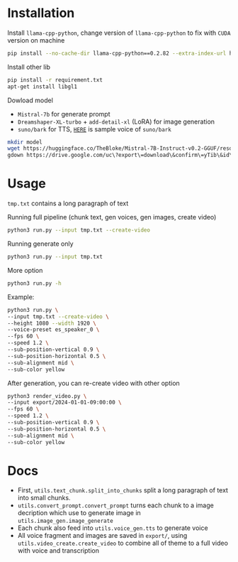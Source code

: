 # Installation

Install `llama-cpp-python`, change version of `llama-cpp-python` to fix with `CUDA` version on machine

```bash
pip install --no-cache-dir llama-cpp-python==0.2.82 --extra-index-url https://abetlen.github.io/llama-cpp-python/whl/cu124
```

Install other lib

```bash
pip install -r requirement.txt
apt-get install libgl1
```

Dowload model

- `Mistral-7b` for generate prompt
- `Dreamshaper-XL-turbo` + `add-detail-xl` (LoRA) for image generation
- `suno/bark` for TTS, [`HERE`](https://suno-ai.notion.site/8b8e8749ed514b0cbf3f699013548683?v=bc67cff786b04b50b3ceb756fd05f68c) is sample voice of `suno/bark`

```bash
mkdir model
wget https://huggingface.co/TheBloke/Mistral-7B-Instruct-v0.2-GGUF/resolve/main/mistral-7b-instruct-v0.2.Q4_K_M.gguf -P model/
gdown https://drive.google.com/uc\?export\=download\&confirm\=yTib\&id\=1HaYMgeQBRyEblJscALoE2lOCsQwaJ5Oz -O model/
```

# Usage

`tmp.txt` contains a long paragraph of text

Running full pipeline (chunk text, gen voices, gen images, create video)

```bash
python3 run.py --input tmp.txt --create-video
```

Running generate only

```bash
python3 run.py --input tmp.txt
```

More option

```bash
python3 run.py -h
```

Example:

```bash
python3 run.py \
--input tmp.txt --create-video \
--height 1080 --width 1920 \
--voice-preset es_speaker_0 \
--fps 60 \
--speed 1.2 \
--sub-position-vertical 0.9 \
--sub-position-horizontal 0.5 \
--sub-alignment mid \
--sub-color yellow
```

After generation, you can re-create video with other option

```bash
python3 render_video.py \
--input export/2024-01-01-09:00:00 \
--fps 60 \
--speed 1.2 \
--sub-position-vertical 0.9 \
--sub-position-horizontal 0.5 \
--sub-alignment mid \
--sub-color yellow
```

# Docs

- First, `utils.text_chunk.split_into_chunks` split a long paragraph of text into small chunks.
- `utils.convert_prompt.convert_prompt` turns each chunk to a image decription which use to generate image in `utils.image_gen.image_generate`
- Each chunk also feed into `utils.voice_gen.tts` to generate voice
- All voice fragment and images are saved in `export/`, using `utils.video_create.create_video` to combine all of theme to a full video with voice and transcription
